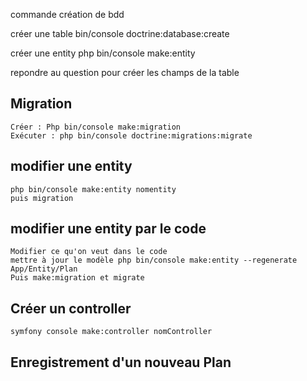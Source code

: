 commande création de bdd 

créer une table bin/console doctrine:database:create

créer une entity php bin/console make:entity

repondre au question pour créer les champs de la table


## Migration
```
Créer : Php bin/console make:migration
Exécuter : php bin/console doctrine:migrations:migrate
```

## modifier une entity
```
php bin/console make:entity nomentity
puis migration
```

## modifier une entity par le code 
```
Modifier ce qu'on veut dans le code
mettre à jour le modèle php bin/console make:entity --regenerate App/Entity/Plan
Puis make:migration et migrate
```

## Créer un controller
```
symfony console make:controller nomController
```

## Enregistrement d'un nouveau Plan
```

```